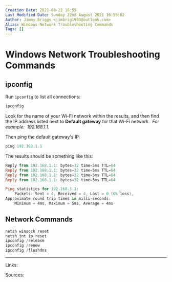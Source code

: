```yaml
---
Creation Date: 2021-08-22 16:55
Last Modified Date: Sunday 22nd August 2021 16:55:02
Author: Jimmy Briggs <jimbrig1993@outlook.com>
Alias: Windows Network Troubleshooting Commands
Tags: []
---
```


# Windows Network Troubleshooting Commands

## ipconfig

Run `ipconfig` to list all connections:

```powershell
ipconfig
```

 Look for the name of your Wi-Fi network within the results, and then find the IP address listed next to **Default gateway** for that Wi-Fi network.  *For example:  192.168.1.1*.
 
 Then ping the default gateway's IP:
 
 ```powershell
 ping 192.168.1.1
 ```
 
The results should be something like this:
```powershell
Reply from 192.168.1.1: bytes=32 time=5ms TTL=64
Reply from 192.168.1.1: bytes=32 time=5ms TTL=64
Reply from 192.168.1.1: bytes=32 time=5ms TTL=64
Reply from 192.168.1.1: bytes=32 time=5ms TTL=64

Ping statistics for 192.168.1.1: 
	Packets: Sent = 4, Received = 4, Lost = 0 (0% loss),
Approximate round trip times in milli-seconds:
	Minimum = 4ms, Maximum = 5ms, Average = 4ms
```

## Network Commands

```powershell
netsh winsock reset
netsh int ip reset
ipconfig /release
ipconfig /renew
ipconfig /flushdns
```
	

***

Links: 

Sources:

